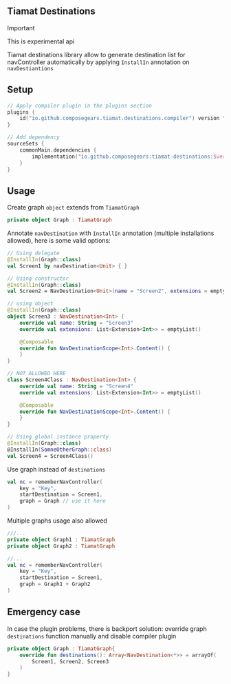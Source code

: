 Tiamat Destinations
-------------------

> [!IMPORTANT]
> This is experimental api

Tiamat destinations library allow to generate destination list for navController automatically
by applying `InstallIn` annotation on `navDestiantions`

## Setup

```kotlin
// Apply compiler plugin in the plugins section
plugins {
    id("io.github.composegears.tiamat.destinations.compiler") version "$version"
}

```
```kotlin
// Add dependency
sourceSets {
    commonMain.dependencies {
        implementation("io.github.composegears:tiamat-destinations:$version")
    }
}

```

## Usage

Create graph `object` extends from `TiamatGraph`

```kotlin
private object Graph : TiamatGraph
```
Annotate `navDestination` with `InstallIn` annotation (multiple installations allowed), here is some valid options:

```kotlin
// Using delegate
@InstallIn(Graph::class)
val Screen1 by navDestination<Unit> { }

// Using constructor
@InstallIn(Graph::class)
val Screen2 = NavDestination<Unit>(name = "Screen2", extensions = emptyList()) {}

// using object
@InstallIn(Graph::class)
object Screen3 : NavDestination<Int> {
    override val name: String = "Screen3"
    override val extensions: List<Extension<Int>> = emptyList()

    @Composable
    override fun NavDestinationScope<Int>.Content() {
    }
}

// NOT ALLOWED HERE
class Screen4Class : NavDestination<Int> {
    override val name: String = "Screen4"
    override val extensions: List<Extension<Int>> = emptyList()

    @Composable
    override fun NavDestinationScope<Int>.Content() {
    }
}

// Using global instance property
@InstallIn(Graph::class)
@InstallIn(SomneOtherGraph::class)
val Screen4 = Screen4Class()
```
Use graph instead of `destinations`

```kotlin
val nc = rememberNavController(
    key = "Key",
    startDestination = Screen1,
    graph = Graph // use it here
)
```

Multiple graphs usage also allowed
```kotlin
///...
private object Graph1 : TiamatGraph
private object Graph2 : TiamatGraph

//...
val nc = rememberNavController(
    key = "Key",
    startDestination = Screen1,
    graph = Graph1 + Graph2
)
```

## Emergency case

In case the plugin problems, there is backport solution: override graph `destinations` function manually and disable compiler plugin

```kotlin
private object Graph : TiamatGraph{
    override fun destinations(): Array<NavDestination<*>> = arrayOf(
        Screen1, Screen2, Screen3
    )
}
```